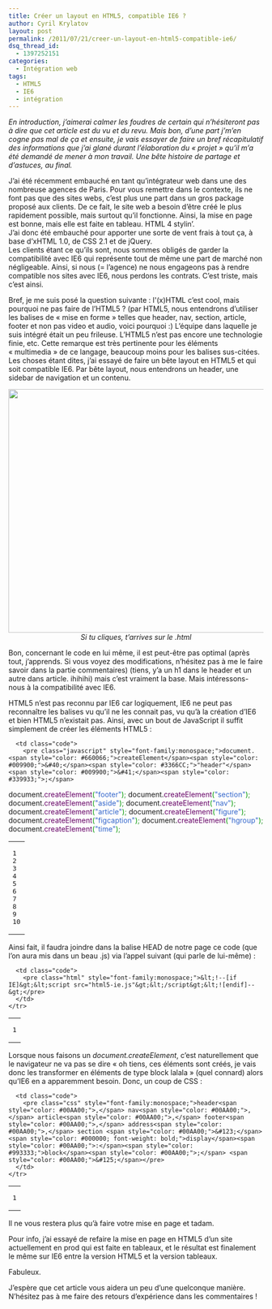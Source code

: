 ```yaml
---
title: Créer un layout en HTML5, compatible IE6 ?
author: Cyril Krylatov
layout: post
permalink: /2011/07/21/creer-un-layout-en-html5-compatible-ie6/
dsq_thread_id:
  - 1397252151
categories:
  - Intégration web
tags:
  - HTML5
  - IE6
  - intégration
---
```

*En introduction, j&rsquo;aimerai calmer les foudres de certain qui n&rsquo;hésiteront pas à dire que cet article est du vu et du revu. Mais bon, d&rsquo;une part j&rsquo;m&rsquo;en cogne pas mal de ça et ensuite, je vais essayer de faire un bref récapitulatif des informations que j&rsquo;ai glané durant l&rsquo;élaboration du &laquo;&nbsp;projet&nbsp;&raquo; qu&rsquo;il m&rsquo;a été demandé de mener à mon travail. Une bête histoire de partage et d&rsquo;astuces, au final.*

<!--more-->

J&rsquo;ai été récemment embauché en tant qu&rsquo;intégrateur web dans une des nombreuse agences de Paris. Pour vous remettre dans le contexte, ils ne font pas que des sites webs, c&rsquo;est plus une part dans un gros package proposé aux clients. De ce fait, le site web a besoin d&rsquo;être créé le plus rapidement possible, mais surtout qu&rsquo;il fonctionne. Ainsi, la mise en page est bonne, mais elle est faite en tableau. HTML 4 stylin&rsquo;.  
J&rsquo;ai donc été embauché pour apporter une sorte de vent frais à tout ça, à base d&rsquo;xHTML 1.0, de CSS 2.1 et de jQuery.  
Les clients étant ce qu&rsquo;ils sont, nous sommes obligés de garder la compatibilité avec IE6 qui représente tout de même une part de marché non négligeable. Ainsi, si nous (= l&rsquo;agence) ne nous engageons pas à rendre compatible nos sites avec IE6, nous perdons les contrats. C&rsquo;est triste, mais c&rsquo;est ainsi.

Bref, je me suis posé la question suivante : l'(x)HTML c&rsquo;est cool, mais pourquoi ne pas faire de l&rsquo;HTML5 ? (par HTML5, nous entendrons d&rsquo;utiliser les balises de &laquo;&nbsp;mise en forme&nbsp;&raquo; telles que header, nav, section, article, footer et non pas video et audio, voici pourquoi :) L&rsquo;équipe dans laquelle je suis intégré était un peu frileuse. L&rsquo;HTML5 n&rsquo;est pas encore une technologie finie, etc. Cette remarque est très pertinente pour les éléments &laquo;&nbsp;multimedia&nbsp;&raquo; de ce langage, beaucoup moins pour les balises sus-citées. Les choses étant dites, j&rsquo;ai essayé de faire un bête layout en HTML5 et qui soit compatible IE6. Par bête layout, nous entendrons un header, une sidebar de navigation et un contenu.

<p style="text-align:center;">
  <a href="http://dl.dropbox.com/u/6058285/HTML5IE6/index.html"><img src="http://blog.c-krylatov.com/wp-content/uploads/2011/07/HTML5IE6_1.jpg" alt="" title="HTML5IE6_1" width="640" height="480" class="alignnone size-full wp-image-132" /></a><br /><em>Si tu cliques, t&rsquo;arrives sur le .html</em>
</p>

Bon, concernant le code en lui même, il est peut-être pas optimal (après tout, j&rsquo;apprends. Si vous voyez des modifications, n&rsquo;hésitez pas à me le faire savoir dans la partie commentaires) (tiens, y&rsquo;a un h1 dans le header et un autre dans article. ihihihi) mais c&rsquo;est vraiment la base. Mais intéressons-nous à la compatibilité avec IE6.

HTML5 n&rsquo;est pas reconnu par IE6 car logiquement, IE6 ne peut pas reconnaître les balises vu qu&rsquo;il ne les connait pas, vu qu&rsquo;à la création d&rsquo;IE6 et bien HTML5 n&rsquo;existait pas. Ainsi, avec un bout de JavaScript il suffit simplement de créer les éléments HTML5 :

<div class="wp_syntax">
  <table>
    <tr>
      <td class="line_numbers">
        <pre>1
2
3
4
5
6
7
8
9
10
</pre>
      </td>
      
      <td class="code">
        <pre class="javascript" style="font-family:monospace;">document.<span style="color: #660066;">createElement</span><span style="color: #009900;">&#40;</span><span style="color: #3366CC;">"header"</span><span style="color: #009900;">&#41;</span><span style="color: #339933;">;</span>
document.<span style="color: #660066;">createElement</span><span style="color: #009900;">&#40;</span><span style="color: #3366CC;">"footer"</span><span style="color: #009900;">&#41;</span><span style="color: #339933;">;</span> 
document.<span style="color: #660066;">createElement</span><span style="color: #009900;">&#40;</span><span style="color: #3366CC;">"section"</span><span style="color: #009900;">&#41;</span><span style="color: #339933;">;</span> 
document.<span style="color: #660066;">createElement</span><span style="color: #009900;">&#40;</span><span style="color: #3366CC;">"aside"</span><span style="color: #009900;">&#41;</span><span style="color: #339933;">;</span> 
document.<span style="color: #660066;">createElement</span><span style="color: #009900;">&#40;</span><span style="color: #3366CC;">"nav"</span><span style="color: #009900;">&#41;</span><span style="color: #339933;">;</span> 
document.<span style="color: #660066;">createElement</span><span style="color: #009900;">&#40;</span><span style="color: #3366CC;">"article"</span><span style="color: #009900;">&#41;</span><span style="color: #339933;">;</span> 
document.<span style="color: #660066;">createElement</span><span style="color: #009900;">&#40;</span><span style="color: #3366CC;">"figure"</span><span style="color: #009900;">&#41;</span><span style="color: #339933;">;</span> 
document.<span style="color: #660066;">createElement</span><span style="color: #009900;">&#40;</span><span style="color: #3366CC;">"figcaption"</span><span style="color: #009900;">&#41;</span><span style="color: #339933;">;</span> 
document.<span style="color: #660066;">createElement</span><span style="color: #009900;">&#40;</span><span style="color: #3366CC;">"hgroup"</span><span style="color: #009900;">&#41;</span><span style="color: #339933;">;</span> 
document.<span style="color: #660066;">createElement</span><span style="color: #009900;">&#40;</span><span style="color: #3366CC;">"time"</span><span style="color: #009900;">&#41;</span><span style="color: #339933;">;</span></pre>
      </td>
    </tr>
  </table>
</div>

Ainsi fait, il faudra joindre dans la balise HEAD de notre page ce code (que l&rsquo;on aura mis dans un beau .js) via l&rsquo;appel suivant (qui parle de lui-même) :

<div class="wp_syntax">
  <table>
    <tr>
      <td class="line_numbers">
        <pre>1
</pre>
      </td>
      
      <td class="code">
        <pre class="html" style="font-family:monospace;">&lt;!--[if IE]&gt;&lt;script src="html5-ie.js"&gt;&lt;/script&gt;&lt;![endif]--&gt;</pre>
      </td>
    </tr>
  </table>
</div>

Lorsque nous faisons un *document.createElement*, c&rsquo;est naturellement que le navigateur ne va pas se dire &laquo;&nbsp;oh tiens, ces éléments sont créés, je vais donc les transformer en éléments de type block lalala&nbsp;&raquo; (quel connard) alors qu&rsquo;IE6 en a apparemment besoin. Donc, un coup de CSS :

<div class="wp_syntax">
  <table>
    <tr>
      <td class="line_numbers">
        <pre>1
</pre>
      </td>
      
      <td class="code">
        <pre class="css" style="font-family:monospace;">header<span style="color: #00AA00;">,</span> nav<span style="color: #00AA00;">,</span> article<span style="color: #00AA00;">,</span> footer<span style="color: #00AA00;">,</span> address<span style="color: #00AA00;">,</span> section <span style="color: #00AA00;">&#123;</span> <span style="color: #000000; font-weight: bold;">display</span><span style="color: #00AA00;">:</span><span style="color: #993333;">block</span><span style="color: #00AA00;">;</span> <span style="color: #00AA00;">&#125;</span></pre>
      </td>
    </tr>
  </table>
</div>

Il ne vous restera plus qu&rsquo;à faire votre mise en page et tadam.

Pour info, j&rsquo;ai essayé de refaire la mise en page en HTML5 d&rsquo;un site actuellement en prod qui est faite en tableaux, et le résultat est finalement le même sur IE6 entre la version HTML5 et la version tableaux.

Fabuleux.

J&rsquo;espère que cet article vous aidera un peu d&rsquo;une quelconque manière. N&rsquo;hésitez pas à me faire des retours d&rsquo;expérience dans les commentaires !